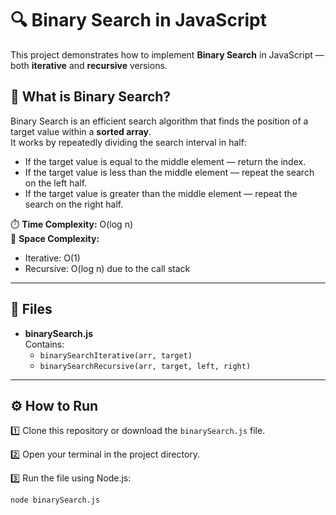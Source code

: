 # 🔍 Binary Search in JavaScript

This project demonstrates how to implement **Binary Search** in JavaScript — both **iterative** and **recursive** versions.

## 📌 What is Binary Search?

Binary Search is an efficient search algorithm that finds the position of a target value within a **sorted array**.  
It works by repeatedly dividing the search interval in half:

- If the target value is equal to the middle element — return the index.
- If the target value is less than the middle element — repeat the search on the left half.
- If the target value is greater than the middle element — repeat the search on the right half.

⏱️ **Time Complexity:** O(log n)  
🔢 **Space Complexity:**  
- Iterative: O(1)  
- Recursive: O(log n) due to the call stack

---

## 📄 Files

- **binarySearch.js**  
  Contains:
  - `binarySearchIterative(arr, target)`
  - `binarySearchRecursive(arr, target, left, right)`

---

## ⚙️ How to Run

1️⃣ Clone this repository or download the `binarySearch.js` file.

2️⃣ Open your terminal in the project directory.

3️⃣ Run the file using Node.js:
```bash
node binarySearch.js
